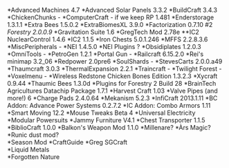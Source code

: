 *Advanced Machines  4.7
*Advanced Solar Panels	3.3.2
*BuildCraft	3.4.3
*ChickenChunks	-
*ComputerCraft - if we keep RP	1.481
*Enderstorage	1.3.1.1 
*Extra Bees	1.5.0.2
*ExtraBiomesXL	3.9.0
*Factorization	0.7.10 #2
*Forestry	2.0.0.9*
*Gravitation Suite	1.6
*GregTech Mod	2.78e
**IC2 NuclearControl	1.4.6
*IC2	1.1.5
*Iron Chests	5.0.1.246
*MFFS	2.2.8.3.6
*MiscPeripherals	-
*NEI	1.4.5.0
*NEI Plugins	?
*Obsidiplates	1.2.0.3
*OmniTools	-
*PetroGen	1.2.1
*Portal Gun	-
*Railcraft	6.15.2.0
*Rei's minimap	3.2_06
*Redpower	2.0pre6
*SoulShards	-
*StevesCarts	2.0.0.a49
*Thaumcraft	3.0.3
*ThermalExpansion	2.2.1
*Traincraft	-
*Twilight Forest	-
*Voxelmenu	-
*Wireless Redstone Chicken Bones Edition	1.3.2.3
*Xycraft	0.9.44
*Thaumic Bees	1.3.0d
*Plugins for Forestry 2	Build 28
*BrainTech Agricultures Datachip Package	1.7.1
*Harvest Craft	1.03 
*Valve Pipes (and more!)	6
*Charge Pads	2.4.0.64
*Mekanism	5.2.3
*InfiCraft	2013.1.11
*BC Addon: Advance Power Systems	0.2.7.2
*IC Addon: Combo Armors	1.11
*Smart Moving	12.2
*Mouse Tweaks	Beta 4
*Universal Electricity	
*Modular Powersuits	
*Jammy Furniture	V4.1
*Chest Transporter	1.1.5
*BiblioCraft	1.0.0
*Balkon's Weapon Mod	1.1.0
*Millenare?	
*Àrs Magic?	
*Runic dust mod?	
*Season Mod	
*CraftGuide	
*Greg SGCraft	
*Liquid Metals	
*Forgotten Nature	